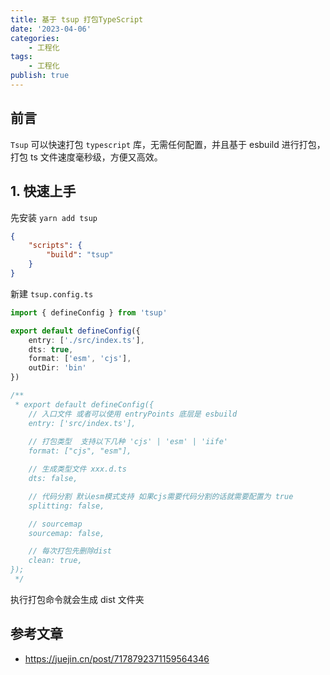 ```yaml
---
title: 基于 tsup 打包TypeScript
date: '2023-04-06'
categories:
    - 工程化
tags:
    - 工程化
publish: true
---
```


## 前言

`Tsup` 可以快速打包 `typescript` 库，无需任何配置，并且基于 esbuild 进行打包，打包 ts 文件速度毫秒级，方便又高效。

## 1. 快速上手

先安装 `yarn add tsup`

```json
{
    "scripts": {
        "build": "tsup"
    }
}
```

新建 `tsup.config.ts`

```ts
import { defineConfig } from 'tsup'

export default defineConfig({
    entry: ['./src/index.ts'],
    dts: true,
    format: ['esm', 'cjs'],
    outDir: 'bin'
})

/**
 * export default defineConfig({
    // 入口文件 或者可以使用 entryPoints 底层是 esbuild
    entry: ['src/index.ts'],
    
    // 打包类型  支持以下几种 'cjs' | 'esm' | 'iife'
    format: ["cjs", "esm"],

    // 生成类型文件 xxx.d.ts
    dts: false,

    // 代码分割 默认esm模式支持 如果cjs需要代码分割的话就需要配置为 true
    splitting: false,

    // sourcemap 
    sourcemap: false,

    // 每次打包先删除dist
    clean: true,
});
 */
```

执行打包命令就会生成 dist 文件夹

## 参考文章

- https://juejin.cn/post/7178792371159564346
